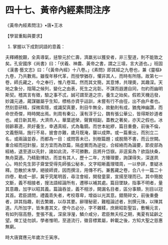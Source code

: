 # 四十七、黃帝內經素問注序

《黃帝內經素問注》•唐•王冰

【學習重點與要求】

1. 掌握以下成對詞語的意義：



夫釋縛脫艱，全真導氣，拯黎元於仁壽，濟羸劣以獲安者，非三聖道，則不能致之矣。孔安國序《尚書》曰：「伏羲、神農、黃帝之書，謂之三墳，言大道也。」班固《漢書·藝文志》曰：「《黃帝內經》十八卷。」《素問》即其經之九卷也，兼《靈樞》九卷，乃共數焉。雖復年移代革，而授學猶存，懼非其人，而時有所隱。故第七一卷，師氏藏之，今之奉行，惟八卷耳。然而其文簡，其意博，共理奧，其趣深。天地之象分，陰陽之候列，變化之由表，死生之兆彰。不謀而遐邇自同，勿約而幽明斯契。稽其言有徵，驗之事不忒，誠可謂至道之宗，養生之始矣。假若天機迅發，妙識元通，蕆謀雖屬乎生知，標格亦資乎詁訓，未嘗有行不由徑，出不由戶者也。然刻意研精，探微索隱，或識契真要，則目牛無全，故動則有成，猶鬼神幽讚，而命世奇傑，時時閑出焉。則周有秦公，漢有淳于公，魏有張公華公，皆得斯妙道者也。咸日新其用，大濟烝人，華葉遞榮，聲實相副，蓋教之著矣，亦天之假也。冰弱齡慕道，夙好養生，幸遇真經，式為龜鏡。而世本紕繆，篇目重疊，前後不倫，文義懸隔，施行不易，披會亦難，歲月既淹，襲以成弊。或一篇重出，而別立二名，或兩論並吞，而都為一目：或問答未已，別樹篇題；或脫簡不書，而云世闕。重合經而冠針服，並方宜而為欬篇，隔虛實而為逆從，合經絡而為論要，節皮部為經絡，退至道以先針，諸如此流，不可勝數。且將升岱嶽。非逕奚為？欲詣扶桑，無舟莫適。乃精勤博訪，而並有其人，歷十二年，方臻理要，詢謀得失，深遂夙心。時於先生郭子齋堂受得先師張公秘本，文字昭晰義理環周，一以參詳，羣疑冰釋。恐散於末學，絕彼師資，因而撰注，用傳不朽。兼舊藏之卷，合八十一篇二十四卷，勒成一部，冀乎究尾明首，尋注會經，開發童蒙，宣揚至理而已。其中簡脫文斷，義不相接者，搜法語經論所有，遷移以補其處。篇目墜缺，指事不明者，量其意趣，加字以昭其義。篇論吞並，義不相涉，闕漏名目者，區分事類，別目以冠其首。君臣請問，禮義乖失者，考校尊卑，增益以光其意。錯簡碎文，前後重疊者，詳其指趣，削去繁雜，以存其要。辭理秘密，難粗論述者，別撰元珠，以陳其道。凡所加字，皆朱書其文，使今古必分，字不雜糅，庶厥昭彰聖旨，敷暢元言，有如列宿高懸，奎張不亂，深泉淨瀅，鱗介咸分，君臣無夭枉之期，夷夏有延齡之望。俾工徒勿誤，學者惟明，至道流行，徽音標累屬，幹載之後，方知大聖之慈惠無窮。

時大唐寶應元年歲次壬寅序。 
